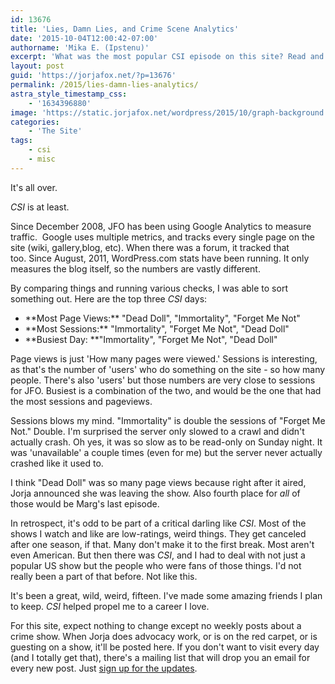 ```yaml
---
id: 13676
title: 'Lies, Damn Lies, and Crime Scene Analytics'
date: '2015-10-04T12:00:42-07:00'
authorname: 'Mika E. (Ipstenu)'
excerpt: 'What was the most popular CSI episode on this site? Read and find out!'
layout: post
guid: 'https://jorjafox.net/?p=13676'
permalink: /2015/lies-damn-lies-analytics/
astra_style_timestamp_css:
    - '1634396880'
image: 'https://static.jorjafox.net/wordpress/2015/10/graph-background.jpg'
categories:
    - 'The Site'
tags:
    - csi
    - misc
---
```


It's all over.

_CSI_ is at least.

Since December 2008, JFO has been using Google Analytics to measure traffic.  Google uses multiple metrics, and tracks every single page on the site (wiki, gallery,blog, etc). When there was a forum, it tracked that too. Since August, 2011, WordPress.com stats have been running. It only measures the blog itself, so the numbers are vastly different.

By comparing things and running various checks, I was able to sort something out. Here are the top three _CSI_ days:
<ul>
	<li>**Most Page Views:** "Dead Doll", "Immortality", "Forget Me Not"</li>
	<li>**Most Sessions:** "Immortality", "Forget Me Not", "Dead Doll"</li>
	<li>**Busiest Day: **"Immortality", "Forget Me Not", "Dead Doll"</li>
</ul>
Page views is just 'How many pages were viewed.' Sessions is interesting, as that's the number of 'users' who do something on the site - so how many people. There's also 'users' but those numbers are very close to sessions for JFO. Busiest is a combination of the two, and would be the one that had the most sessions and pageviews.

Sessions blows my mind. "Immortality" is double the sessions of "Forget Me Not." Double. I'm surprised the server only slowed to a crawl and didn't actually crash. Oh yes, it was so slow as to be read-only on Sunday night. It was 'unavailable' a couple times (even for me) but the server never actually crashed like it used to.

I think "Dead Doll" was so many page views because right after it aired, Jorja announced she was leaving the show. Also fourth place for _all_ of those would be Marg's last episode.

In retrospect, it's odd to be part of a critical darling like _CSI_. Most of the shows I watch and like are low-ratings, weird things. They get canceled after one season, if that. Many don't make it to the first break. Most aren't even American. But then there was _CSI_, and I had to deal with not just a popular US show but the people who were fans of those things. I'd not really been a part of that before. Not like this.

It's been a great, wild, weird, fifteen. I've made some amazing friends I plan to keep. _CSI_ helped propel me to a career I love.

For this site, expect nothing to change except no weekly posts about a crime show. When Jorja does advocacy work, or is on the red carpet, or is guesting on a show, it'll be posted here. If you don't want to visit every day (and I totally get that), there's a mailing list that will drop you an email for every new post. Just <a href="https://jorjafox.net/updates/">sign up for the updates</a>.
